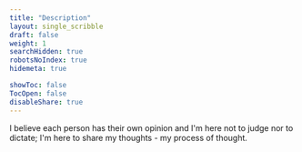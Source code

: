 ```yaml
---
title: "Description"
layout: single_scribble
draft: false
weight: 1
searchHidden: true
robotsNoIndex: true
hidemeta: true

showToc: false
TocOpen: false
disableShare: true
---
```


I believe each person has their own opinion and I'm here not to judge nor to dictate; I'm here to share my thoughts - my process of thought.